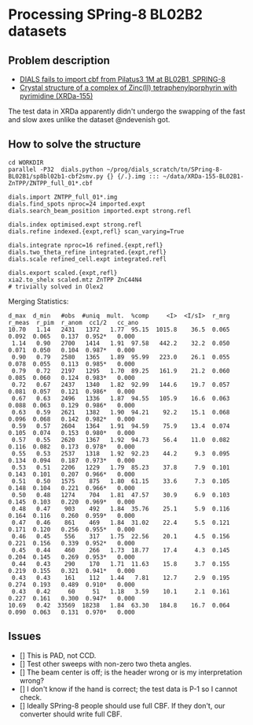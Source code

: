 # Processing SPring-8 BL02B2 datasets

## Problem description

- [DIALS fails to import cbf from Pilatus3 1M at BL02B1, SPRING-8](https://github.com/dials/dials/issues/2488)
- [Crystal structure of a complex of Zinc(II) tetraphenylporphyrin with pyrimidine (XRDa-155)](https://xrda.pdbj.org/entry/155)

The test data in XRDa apparently didn't undergo the swapping of the fast and slow axes unlike the dataset @ndevenish got.

## How to solve the structure

```
cd WORKDIR
parallel -P32  dials.python ~/prog/dials_scratch/tn/SPring-8-BL02B1/sp8bl02b1-cbf2smv.py {} {/.}.img ::: ~/data/XRDa-155-BL02B1-ZnTPP/ZNTPP_full_01*.cbf

dials.import ZNTPP_full_01*.img
dials.find_spots nproc=24 imported.expt 
dials.search_beam_position imported.expt strong.refl

dials.index optimised.expt strong.refl
dials.refine indexed.{expt,refl} scan_varying=True

dials.integrate nproc=16 refined.{expt,refl}
dials.two_theta_refine integrated.{expt,refl}
dials.scale refined_cell.expt integrated.refl 

dials.export scaled.{expt,refl}
xia2.to_shelx scaled.mtz ZnTPP ZnC44N4
# trivially solved in Olex2
```

Merging Statistics:

```
d_max  d_min   #obs  #uniq  mult.  %comp     <I>  <I/sI>  r_mrg  r_meas  r_pim  r_anom  cc1/2   cc_ano
10.70   1.14   2431   1372   1.77  95.15  1015.8    36.5  0.065   0.092  0.065   0.137  0.952*   0.000
 1.14   0.90   2700   1414   1.91  97.58   442.2    32.2  0.050   0.071  0.050   0.104  0.987*   0.000
 0.90   0.79   2580   1365   1.89  95.99   223.0    26.1  0.055   0.078  0.055   0.113  0.985*   0.000
 0.79   0.72   2197   1295   1.70  89.25   161.9    21.2  0.060   0.085  0.060   0.124  0.983*   0.000
 0.72   0.67   2437   1340   1.82  92.99   144.6    19.7  0.057   0.081  0.057   0.121  0.986*   0.000
 0.67   0.63   2496   1336   1.87  94.55   105.9    16.6  0.063   0.088  0.063   0.129  0.986*   0.000
 0.63   0.59   2621   1382   1.90  94.21    92.2    15.1  0.068   0.096  0.068   0.142  0.982*   0.000
 0.59   0.57   2604   1364   1.91  94.59    75.9    13.4  0.074   0.105  0.074   0.153  0.980*   0.000
 0.57   0.55   2620   1367   1.92  94.73    56.4    11.0  0.082   0.116  0.082   0.173  0.978*   0.000
 0.55   0.53   2537   1318   1.92  92.23    44.2     9.3  0.095   0.134  0.094   0.187  0.973*   0.000
 0.53   0.51   2206   1229   1.79  85.23    37.8     7.9  0.101   0.143  0.101   0.207  0.966*   0.000
 0.51   0.50   1575    875   1.80  61.15    33.6     7.3  0.105   0.148  0.104   0.221  0.966*   0.000
 0.50   0.48   1274    704   1.81  47.57    30.9     6.9  0.103   0.145  0.103   0.220  0.969*   0.000
 0.48   0.47    903    492   1.84  35.76    25.1     5.9  0.116   0.164  0.116   0.260  0.959*   0.000
 0.47   0.46    861    469   1.84  31.02    22.4     5.5  0.121   0.171  0.120   0.256  0.955*   0.000
 0.46   0.45    556    317   1.75  22.56    20.1     4.5  0.156   0.221  0.156   0.339  0.952*   0.000
 0.45   0.44    460    266   1.73  18.77    17.4     4.3  0.145   0.204  0.145   0.269  0.953*   0.000
 0.44   0.43    290    170   1.71  11.63    15.8     3.7  0.155   0.219  0.155   0.321  0.941*   0.000
 0.43   0.43    161    112   1.44   7.81    12.7     2.9  0.195   0.274  0.193   0.489  0.910*   0.000
 0.43   0.42     60     51   1.18   3.59    10.1     2.1  0.161   0.227  0.161   0.300  0.947*   0.000
10.69   0.42  33569  18238   1.84  63.30   184.8    16.7  0.064   0.090  0.063   0.131  0.970*   0.000
```

## Issues

- [] This is PAD, not CCD.
- [] Test other sweeps with non-zero two theta angles.
- [] The beam center is off; is the header wrong or is my interpretation wrong?
- [] I don't know if the hand is correct; the test data is P-1 so I cannot check.
- [] Ideally SPring-8 people should use full CBF. If they don't, our converter should write full CBF.
